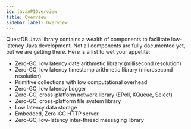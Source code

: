 ```yaml
---
id: javaAPIOverview
title: Overview
sidebar_label: Overview
---
```


QuestDB Java library contains a wealth of components to facilitate low-latency Java development. Not all components
are fully documented yet, but we are getting there. Here is a list to wet your appetite:

- Zero-GC, low latency date arithmetic library (millisecond resolution)
- Zero-GC, low latency timestamp arithmetic library (microsecond resolution)
- Primitive collections with low computational overhead
- Zero-GC, low latency Logger
- Zero-GC, cross-platform network library (EPoll, KQueue, Select)
- Zero-GC, cross-platform file system library
- Low latency data storage
- Embedded, Zero-GC HTTP server
- Zero-GC, low-latency inter-thread messaging library
